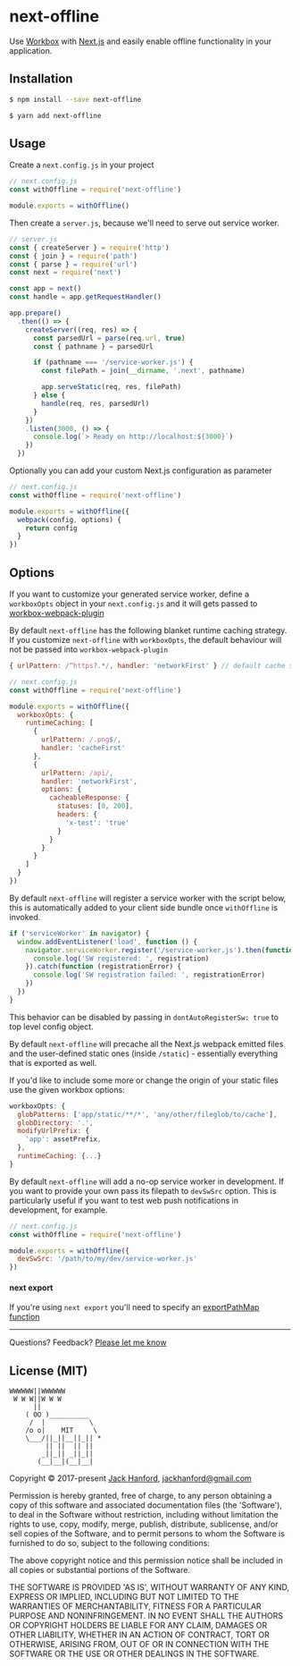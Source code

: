 # next-offline

Use [Workbox](https://github.com/GoogleChrome/workbox) with [Next.js](https://github.com/zeit/next.js) and easily enable offline functionality in your application.

## Installation

```sh
$ npm install --save next-offline
```

```sh
$ yarn add next-offline
```

## Usage

Create a `next.config.js` in your project

```js
// next.config.js
const withOffline = require('next-offline')

module.exports = withOffline()
```

Then create a `server.js`, because we'll need to serve out service worker.

```js
// server.js
const { createServer } = require('http')
const { join } = require('path')
const { parse } = require('url')
const next = require('next')

const app = next()
const handle = app.getRequestHandler()

app.prepare()
  .then(() => {
    createServer((req, res) => {
      const parsedUrl = parse(req.url, true)
      const { pathname } = parsedUrl

      if (pathname === '/service-worker.js') {
        const filePath = join(__dirname, '.next', pathname)

        app.serveStatic(req, res, filePath)
      } else {
        handle(req, res, parsedUrl)
      }
    })
    .listen(3000, () => {
      console.log(`> Ready on http://localhost:${3000}`)
    })
  })
```

Optionally you can add your custom Next.js configuration as parameter

```js
// next.config.js
const withOffline = require('next-offline')

module.exports = withOffline({
  webpack(config, options) {
    return config
  }
})
```

## Options

If you want to customize your generated service worker, define a `workboxOpts` object in your `next.config.js` and it will gets passed to [workbox-webpack-plugin](https://developers.google.com/web/tools/workbox/modules/workbox-webpack-plugin#generatesw_plugin)

By default `next-offline` has the following blanket runtime caching strategy. If you customize `next-offline` with `workboxOpts`, the default behaviour will not be passed into `workbox-webpack-plugin`
```js
{ urlPattern: /^https?.*/, handler: 'networkFirst' } // default cache strategy
```


```js
// next.config.js
const withOffline = require('next-offline')

module.exports = withOffline({
  workboxOpts: {
    runtimeCaching: [
      {
        urlPattern: /.png$/,
        handler: 'cacheFirst'
      },
      {
        urlPattern: /api/,
        handler: 'networkFirst',
        options: {
          cacheableResponse: {
            statuses: [0, 200],
            headers: {
              'x-test': 'true'
            }
          }
        }
      }
    ]
  }
})
```

By default `next-offline` will register a service worker with the script below, this is automatically added to your client side bundle once `withOffline` is invoked.

```js
if ('serviceWorker' in navigator) {
  window.addEventListener('load', function () {
    navigator.serviceWorker.register('/service-worker.js').then(function (registration) {
      console.log('SW registered: ', registration)
    }).catch(function (registrationError) {
      console.log('SW registration failed: ', registrationError)
    })
  })
}
```

This behavior can be disabled by passing in `dontAutoRegisterSw: true` to top level config object.


By default `next-offline` will precache all the Next.js webpack emitted files and the user-defined static ones (inside `/static`) - essentially everything that is exported as well.

If you'd like to include some more or change the origin of your static files use the given workbox options:

```js
workboxOpts: {
  globPatterns: ['app/static/**/*', 'any/other/fileglob/to/cache'],
  globDirectory: '.',
  modifyUrlPrefix: {
    'app': assetPrefix,
  },
  runtimeCaching: {...}
}
```


By default `next-offline` will add a no-op service worker in development. If you want to provide your own pass its filepath to `devSwSrc` option. This is particularly useful if you want to test web push notifications in development, for example.

```js
// next.config.js
const withOffline = require('next-offline')

module.exports = withOffline({
  devSwSrc: '/path/to/my/dev/service-worker.js'
})
```


#### next export
If you're using `next export` you'll need to specify an [exportPathMap function](https://github.com/zeit/next.js#static-html-export)

<hr />

Questions? Feedback? [Please let me know](https://github.com/hanford/next-offline/issues/new)

## License (MIT)

```
WWWWWW||WWWWWW
 W W W||W W W
      ||
    ( OO )__________
     /  |           \
    /o o|    MIT     \
    \___/||_||__||_|| *
         || ||  || ||
        _||_|| _||_||
       (__|__|(__|__|
```
Copyright © 2017-present [Jack Hanford](http://jackhanford.com), jackhanford@gmail.com

Permission is hereby granted, free of charge, to any person obtaining a copy of this software and associated documentation files (the 'Software'), to deal in the Software without restriction, including without limitation the rights to use, copy, modify, merge, publish, distribute, sublicense, and/or sell copies of the Software, and to permit persons to whom the Software is furnished to do so, subject to the following conditions:

The above copyright notice and this permission notice shall be included in all copies or substantial portions of the Software.

THE SOFTWARE IS PROVIDED 'AS IS', WITHOUT WARRANTY OF ANY KIND, EXPRESS OR IMPLIED, INCLUDING BUT NOT LIMITED TO THE WARRANTIES OF MERCHANTABILITY, FITNESS FOR A PARTICULAR PURPOSE AND NONINFRINGEMENT. IN NO EVENT SHALL THE AUTHORS OR COPYRIGHT HOLDERS BE LIABLE FOR ANY CLAIM, DAMAGES OR OTHER LIABILITY, WHETHER IN AN ACTION OF CONTRACT, TORT OR OTHERWISE, ARISING FROM, OUT OF OR IN CONNECTION WITH THE SOFTWARE OR THE USE OR OTHER DEALINGS IN THE SOFTWARE.

